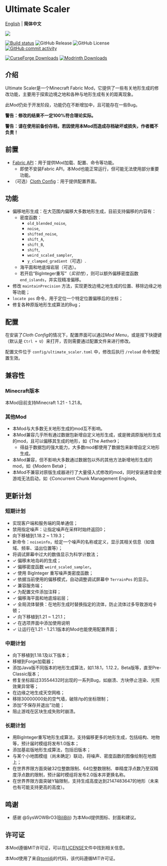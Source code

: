 # Ultimate Scaler

[English](README.md) | **简体中文**

[![](https://s21.ax1x.com/2025/05/28/pVpUmYq.jpg)]()

[![Build status](https://ci.appveyor.com/api/projects/status/dsti38xjw0jknojx?svg=true)](https://ci.appveyor.com/project/INF32768/ultimatescaler)
![GitHub Release](https://img.shields.io/github/v/release/INF32768/UltimateScaler)
![GitHub License](https://img.shields.io/github/license/INF32768/UltimateScaler)
[![GitHub commit activity](https://img.shields.io/github/commit-activity/m/INF32768/UltimateScaler)](https://github.com/INF32768/ultimatescaler)

[![CurseForge Downloads](https://img.shields.io/curseforge/dt/1323296?style=for-the-badge&logo=curseforge)](https://www.curseforge.com/minecraft/mc-mods/ultimate-scaler)
[![Modrinth Downloads](https://img.shields.io/modrinth/dt/ktrA4Qtm?style=for-the-badge&logo=modrinth)](https://www.modrinth.com/mod/ultimate-scaler)

## 介绍

Ultimate Scaler是一个Minecraft Fabric Mod，它提供了一些有关地形生成的修改功能，主要用于探索边境之地和各种与地形生成有关的距离现象。

此Mod仍处于开发阶段，功能仍在不断增加中，且可能存在一些Bug。

**警告：修改的结果不一定100%符合理论实际。**

**警告：请在使用前备份存档，若因使用本Mod而造成存档破坏或损失，作者概不负责！**

## 前置

- [Fabric API](https://github.com/FabricMC/fabric)：用于提供Mod加载、配置、命令等功能。
  - 即使不安装Fabric API，本Mod也能正常运行，但可能无法使用部分重要功能。
- （可选）[Cloth Config](https://github.com/shedaniel/cloth-config)：用于提供配置界面。

## 功能

- 偏移地形生成：在大范围内偏移大多数地形生成，目前支持偏移的内容有：
  - 密度函数：
    - `old_blended_noise`,
    - `noise`,
    - `shifted_noise`,
    - `shift_A`,
    - `shift_B`,
    - `shift`,
    - `weird_scaled_sampler`,
    - `y_clamped_gradient`（可选）.
  - 海平面和地底熔岩层（可选）。
  - 若开启“BigInteger重写”（_实验性_），则可以额外偏移密度函数`end_islands`，并实现精准偏移。
- 修改 `maintainPrecision` 方法，实现更改边境之地生成的位置、移除边缘之地等功能；
- `locate pos` 命令，用于定位一个特定位置偏移后的坐标；
- 修复各种原版地形生成算法的Bug；

## 配置

在安装了*Cloth Config*的情况下，配置界面可以通过*Mod Menu*，或是按下快捷键（默认是 `Ctrl + U`）来打开，否则需要通过配置文件来进行修改。

配置文件位于 `config/ultimate_scaler.toml` 中，修改后执行 `/reload` 命令使配置生效。

## 兼容性

### Minecraft版本

本Mod目前支持Minecraft 1.21 - 1.21.8。

### 其他Mod

- 本Mod与大多数无关地形生成的mod互不影响。
- 本Mod兼容几乎所有通过数据包新增自定义地形生成，或是微调原版地形生成的mod，且可以偏移其生成的地形，如《The Aether》；
    - 得益于数据包的强大能力，大多数mod都使用了数据包来新增自定义地形生成。
- 本Mod兼容，但不影响大多数通过数据包以外的其他方法新增地形生成的mod，如《Modern Beta》；
- 本Mod不兼容对原版生成器进行了大量侵入式修改的mod，同时安装通常会使游戏无法启动，如《Concurrent Chunk Management Engine》。

## 更新计划

### 短期计划

- 实现客户端和服务端的简单通信；
- 禁用指定噪声：让指定噪声在采样时始终返回0；
- 向下移植到1.18.2 ~ 1.19.3；
- 新命令：`noiseinfo`，给定一个噪声的名称或定义，显示其相关信息（如值域、频率、溢出位置等）；
- 将调试屏幕中过大的数值显示为科学计数法；
- ✓ 偏移末地岛屿的生成；
- ✓ 偏移密度函数 `weird_scaled_sampler`。
- ✓ 使用 BigInteger 重写噪声类密度函数；
- ✓ 依据当前使用的偏移模式，自动调整调试屏幕中 `TerrainPos` 的显示。
- ✓ 兼容服务端；
- ✓ 为配置文件添加注释；
- ✓ 偏移海平面和地底熔岩层；
- ✓ 全局流体替换：在地形生成时替换指定的流体，防止流体过多导致游戏卡顿；
- ✓ 向下移植到1.21 ~ 1.21.1；
- ✓ 在选项界面中添加使用说明
- ✓ 让运行在1.21 - 1.21.1版本的Mod也能使用配置界面；

### 中期计划

- 向下移植到1.18.1及以下版本；
- 移植到Forge加载器；
- 添加Java版不同版本的地形生成算法，如1.18.1，1.12.2，Beta版等，直至Pre-Classic版本；
- 修复坐标超过33554432时出现的一系列Bug，如崩溃、方块停止渲染、光照效果异常等；
- 在边缘之地生成天空网格；
- 移除30000000处的空气墙，破除/tp的坐标限制；
- 添加“不保存并退出”功能；
- 阻止游戏在区块生成失败时崩溃。

### 长期计划

- 用BigInteger重写地形生成算法，支持偏移更多的地形生成，包括结构、地物等，预计届时模组将发布1.0版本；
- 添加基岩版地形生成算法，包括旧版本；
- 与某个小地图模组（尚未确定）联动，将噪声、密度函数的图像绘制在地图上；
- 在世界界限方面突破32位整数限制、64位整数限制、单精度浮点数乃至双精度浮点数的限制，预计届时模组将发布2.0版本并更换名称。
- 在世界界限方面突破Y轴限制，支持生成高度达到2147483647的地形（未来也有可能支持更高的高度）。

## 鸣谢

- 感谢 @SysWOWBrO3([BiliBili](https://space.bilibili.com/482351725)) 为本Mod提供图标、封面和建议。

## 许可证

本Mod遵循MIT许可证，可以在[LICENSE](LICENSE)文件中找到相关信息。

本Mod使用了来自[toml4j](https://github.com/mwanji/toml4j)的代码，该代码遵循MIT许可证。